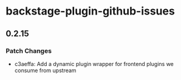 # backstage-plugin-github-issues

## 0.2.15

### Patch Changes

- c3aeffa: Add a dynamic plugin wrapper for frontend plugins we consume from upstream
